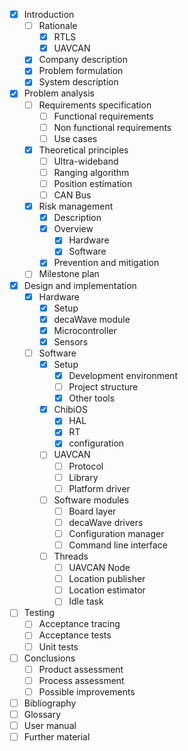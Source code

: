 - [x] Introduction
  - [ ] Rationale
    - [x] RTLS
    - [x] UAVCAN
  - [x] Company description
  - [x] Problem formulation
  - [x] System description
- [x] Problem analysis
  - [ ] Requirements specification
    - [ ] Functional requirements
    - [ ] Non functional requirements
    - [ ] Use cases
  - [x] Theoretical principles
    - [ ] Ultra-wideband
    - [ ] Ranging algorithm
    - [ ] Position estimation
    - [ ] CAN Bus
  - [x] Risk management
    - [x] Description
    - [x] Overview
      - [x] Hardware
      - [x] Software
    - [x] Prevention and mitigation
  - [ ] Milestone plan
- [x] Design and implementation
  - [x] Hardware
    - [x] Setup
    - [x] decaWave module
    - [x] Microcontroller
    - [x] Sensors
  - [ ] Software
    - [x] Setup
      - [x] Development environment
      - [ ] Project structure
      - [x] Other tools
    - [x] ChibiOS
      - [x] HAL
      - [x] RT
      - [x] configuration
    - [ ] UAVCAN
      - [ ] Protocol
      - [ ] Library
      - [ ] Platform driver
    - [ ] Software modules
      - [ ] Board layer
      - [ ] decaWave drivers
      - [ ] Configuration manager
      - [ ] Command line interface
    - [ ] Threads
      - [ ] UAVCAN Node
      - [ ] Location publisher
      - [ ] Location estimator
      - [ ] Idle task
- [ ] Testing
  - [ ] Acceptance tracing
  - [ ] Acceptance tests
  - [ ] Unit tests
- [ ] Conclusions
  - [ ] Product assessment
  - [ ] Process assessment
  - [ ] Possible improvements
- [ ] Bibliography
- [ ] Glossary
- [ ] User manual
- [ ] Further material
